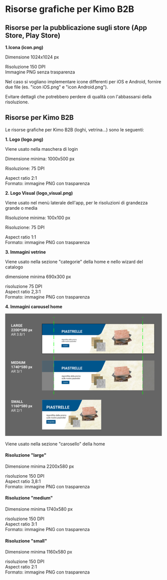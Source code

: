 # Risorse grafiche per Kimo B2B

## Risorse per la pubblicazione sugli store \(App Store, Play Store\)

**1.Icona \(icon.png\)**

Dimensione 1024x1024 px

Risoluzione 150 DPI  
Immagine PNG senza trasparenza

Nel caso si vogliano implementare icone differenti per iOS e Android, fornire due file \(es. "icon iOS.png" e "icon Android.png"\).

Evitare dettagli che potrebbero perdere di qualità con l'abbassarsi della risoluzione. 

## Risorse per Kimo B2B

Le risorse grafiche per Kimo B2B \(loghi, vetrina...\) sono le seguenti:

**1. Logo \(logo.png\)**

Viene usato nella maschera di login

Dimensione minima: 1000x500 px

Risoluzione: 75 DPI

Aspect ratio 2:1   
Formato: immagine PNG con trasparenza

**2. Logo Visual \(logo\_visual.png\)**

Viene usato nel menù laterale dell'app, per le risoluzioni di grandezza grande o media

Risoluzione minima: 100x100 px

Risoluzione: 75 DPI 

Aspect ratio 1:1  
Formato: immagine PNG con trasparenza

**3. Immagini vetrine**

Viene usato nella sezione "categorie" della home e nello wizard del catalogo

dimensione minima 690x300 px 

risoluzione 75 DPI  
Aspect ratio 2,3:1  
Formato: immagine PNG con trasparenza

**4. Immagini carousel home**

![](../../.gitbook/assets/b2b_carousel_img.png)

Viene usato nella sezione "carosello" della home

#### Risoluzione "large"

Dimensione minima 2200x580 px 

risoluzione 150 DPI  
Aspect ratio 3,8:1  
Formato: immagine PNG con trasparenza

#### Risoluzione "medium"

Dimensione minima 1740x580 px 

risoluzione 150 DPI  
Aspect ratio 3:1  
Formato: immagine PNG con trasparenza

#### Risoluzione "small"

Dimensione minima 1160x580 px 

risoluzione 150 DPI  
Aspect ratio 2:1  
Formato: immagine PNG con trasparenza




